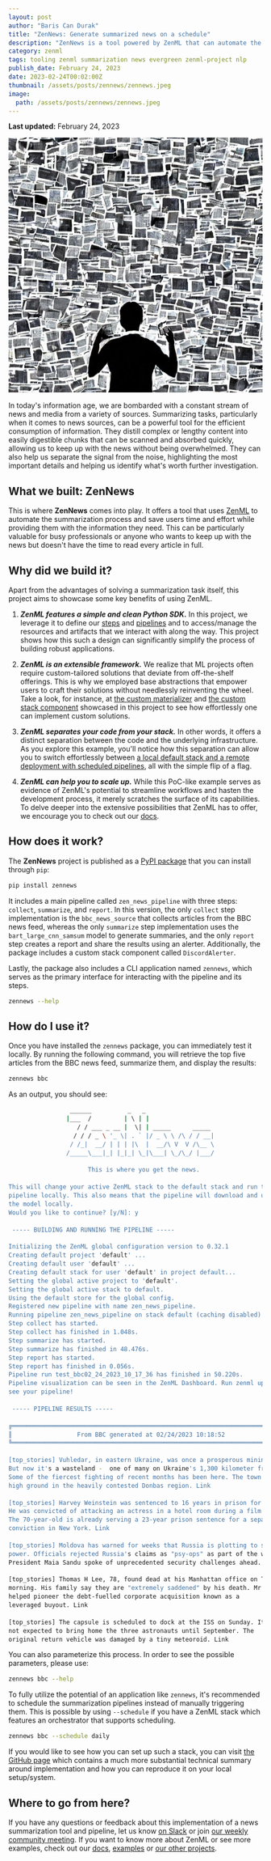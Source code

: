 ```yaml
---
layout: post
author: "Baris Can Durak"
title: "ZenNews: Generate summarized news on a schedule"
description: "ZenNews is a tool powered by ZenML that can automate the summarization of news sources and save you time and effort while providing you with the information you need."
category: zenml
tags: tooling zenml summarization news evergreen zenml-project nlp
publish_date: February 24, 2023
date: 2023-02-24T00:02:00Z
thumbnail: /assets/posts/zennews/zennews.jpeg
image:
  path: /assets/posts/zennews/zennews.jpeg
---
```


**Last updated:** February 24, 2023

![*Image generated by [StableDiffusion 2.1](https://huggingface.co/stabilityai/stable-diffusion-2-1)*](/assets/posts/zennews/zennews.jpeg)

In today's information age, we are bombarded with a constant stream of news 
and media from a variety of sources. Summarizing tasks, particularly when it 
comes to news sources, can be a powerful tool for the efficient consumption of 
information. They distill complex or lengthy content into easily 
digestible chunks that can be scanned and absorbed quickly, allowing us to 
keep up with the news without being overwhelmed. They can also help us separate 
the signal from the noise, highlighting the most important details and helping 
us identify what's worth further investigation. 

## What we built: ZenNews

This is where **ZenNews** comes into play. It offers a tool that uses 
[ZenML](https://zenml.io/home) to automate the summarization process and save 
users time and effort while providing them with the information they need. 
This can be particularly valuable for busy professionals or anyone who wants 
to keep up with the news but doesn't have the time to read every article in 
full.

## Why did we build it?

Apart from the advantages of solving a summarization task itself, this 
project aims to showcase some key benefits of using ZenML.

1. **_ZenML features a simple and clean Python SDK._** In this project, we 
leverage it to define our [steps](https://github.com/zenml-io/zenml-projects/tree/main/zen-news-summarization/src/zennews/steps) 
and [pipelines](https://github.com/zenml-io/zenml-projects/blob/main/zen-news-summarization/src/zennews/pipelines/zen_news_pipeline.py) 
and to access/manage the resources and artifacts that we interact with along 
the way. This project shows how this such a design can significantly simplify 
the process of building robust applications.

2. **_ZenML is an extensible framework._** We realize that ML projects often 
require custom-tailored solutions that deviate from off-the-shelf offerings. 
This is why we employed base abstractions that empower users to craft their 
solutions without needlessly reinventing the wheel. Take a look, for instance, at [the 
custom materializer](https://github.com/zenml-io/zenml-projects/blob/main/zen-news-summarization/src/zennews/materializers/article_materializer.py) 
and [the custom stack component](https://github.com/zenml-io/zenml-projects/blob/main/zen-news-summarization/src/zennews/alerter/discord_alerter.py) 
showcased in this project to see how effortlessly one can implement custom 
solutions.

3. **_ZenML separates your code from your stack._** In other words, it offers a 
distinct separation between the code and the underlying infrastructure. As you 
explore this example, you'll notice how this separation can allow you to switch 
effortlessly between [a local default stack and a remote deployment with 
scheduled pipelines](https://github.com/zenml-io/zenml-projects/tree/main/zen-news-summarization#-switching-to-scheduled-pipelines-with-vertex), 
all with the simple flip of a flag. 

4. **_ZenML can help you to scale up._** While this PoC-like example serves as 
evidence of ZenML's potential to streamline workflows and hasten the development 
process, it merely scratches the surface of its capabilities. To delve deeper 
into the extensive possibilities that ZenML has to offer, we encourage you to 
check out our [docs](https://docs.zenml.io/getting-started/introduction).

## How does it work?

The **ZenNews** project is published as a 
[PyPI package](https://pypi.org/project/zennews/)
that you can install through `pip`:

```bash
pip install zennews
```

It includes a main pipeline called `zen_news_pipeline` with three steps: 
`collect`, `summarize`, and `report`. In this version, the only `collect` step 
implementation is the `bbc_news_source` that collects articles from the BBC 
news feed, whereas the only `summarize` step implementation uses the 
`bart_large_cnn_samsum` model to generate summaries, and the only `report` step 
creates a report and share the results using an alerter. Additionally, the 
package includes a custom stack component called `DiscordAlerter`.

Lastly, the package also includes a CLI application named `zennews`, which 
serves as the primary interface for interacting with the pipeline and its steps.

```bash
zennews --help 
```

## How do I use it?

Once you have installed the `zennews` package, you can immediately test it 
locally. By running the following command, you will retrieve the top five 
articles from the BBC news feed, summarize them, and display the results:

```bash
zennews bbc
```

As an output, you should see:

```bash
                 ______          _   _                   
                |___  /         | \ | |                  
                   / / ___ _ __ |  \| | _____      _____ 
                  / / / _ \ '_ \| . ` |/ _ \ \ /\ / / __|
                 / /_|  __/ | | | |\  |  __/\ V  V /\__ \
                /_____\___|_| |_|_| \_|\___| \_/\_/ |___/
                                                                               
                      This is where you get the news.
         
This will change your active ZenML stack to the default stack and run the 
pipeline locally. This also means that the pipeline will download and utilize 
the model locally.
Would you like to continue? [y/N]: y

 ----- BUILDING AND RUNNING THE PIPELINE ----- 

Initializing the ZenML global configuration version to 0.32.1
Creating default project 'default' ...
Creating default user 'default' ...
Creating default stack for user 'default' in project default...
Setting the global active project to 'default'.
Setting the global active stack to default.
Using the default store for the global config.
Registered new pipeline with name zen_news_pipeline.
Running pipeline zen_news_pipeline on stack default (caching disabled)
Step collect has started.
Step collect has finished in 1.048s.
Step summarize has started.
Step summarize has finished in 48.476s.
Step report has started.
Step report has finished in 0.056s.
Pipeline run test_bbc02_24_2023_10_17_36 has finished in 50.220s.
Pipeline visualization can be seen in the ZenML Dashboard. Run zenml up to 
see your pipeline!

 ----- PIPELINE RESULTS ----- 

╔═════════════════════════════════════════════════════════════════════════════╗
║                  From BBC generated at 02/24/2023 10:18:52                  ║
╚═════════════════════════════════════════════════════════════════════════════╝

[top_stories] Vuhledar, in eastern Ukraine, was once a prosperous mining town. 
But now it's a wasteland -  one of many on Ukraine's 1,300 kilometer front line. 
Some of the fiercest fighting of recent months has been here. The town sits on 
high ground in the heavily contested Donbas region. Link                       

[top_stories] Harvey Weinstein was sentenced to 16 years in prison for rape. 
He was convicted of attacking an actress in a hotel room during a film festival. 
The 70-year-old is already serving a 23-year prison sentence for a separate 
conviction in New York. Link                                                       

[top_stories] Moldova has warned for weeks that Russia is plotting to seize 
power. Officials rejected Russia's claims as "psy-ops" as part of the war. 
President Maia Sandu spoke of unprecedented security challenges ahead. Link                                                                                     

[top_stories] Thomas H Lee, 78, found dead at his Manhattan office on Thursday 
morning. His family say they are "extremely saddened" by his death. Mr Lee 
helped pioneer the debt-fuelled corporate acquisition known as a 
leveraged buyout. Link                                                                                

[top_stories] The capsule is scheduled to dock at the ISS on Sunday. It is 
not expected to bring home the three astronauts until September. The 
original return vehicle was damaged by a tiny meteoroid. Link   
```
You can also parameterize this process. In order to see the possible 
parameters, please use:

```bash
zennews bbc --help
```

To fully utilize the potential of an application like `zennews`, it's 
recommended to schedule the summarization pipelines instead of manually 
triggering them. This is possible by using `--schedule` if you have a ZenML 
stack which features an orchestrator that supports scheduling. 

```bash
zennews bbc --schedule daily
```

If you would like to see how you can set up such a stack, you can visit [the
GitHub page](https://github.com/zenml-io/zenml-projects/tree/main/zen-news-summarization) 
which contains a much more substantial technical summary around implementation 
and how you can reproduce it on your local setup/system.

## Where to go from here?

If you have any questions or feedback about this implementation of a news 
summarization tool and pipeline, let us know [on Slack](https://zenml.io/slack-invite/) 
or join [our weekly community meeting](https://www.eventbrite.com/e/zenml-meet-the-community-tickets-354426688767). 
If you want to know more about ZenML or see more examples, check out our 
[docs](https://docs.zenml.io/), 
[examples](https://github.com/zenml-io/zenml/tree/main/examples) or 
[our other projects](https://zenml.io/projects).
